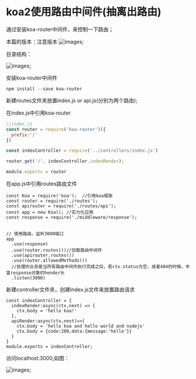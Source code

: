 # koa2使用路由中间件(抽离出路由)

通过安装koa-router中间件，来控制一下路由；

本篇的版本：注意版本
![images](21.png);

目录结构：

![images](22.png);


安装koa-router中间件
```
npm install --save koa-router
```
新建routes文件夹放置index.js or  api.js(分别为两个路由);

在index.js中引用koa-router

```js
//index.js
const router = require('koa-router')({
  prefix:'/'
})

const indexController = require('../controllers/index.js')

router.get('/', indexController.indexRender);

module.exports = router
```


在app.js中引用routes路由文件

```
const Koa = require('koa');  //引用koa框架
const router = require('./routes');
const apirouter = require('./routes/api');
const app = new Koa(); //实力化应用
const response = require('./middleware/response');


// 使用路由，监听3000端口
app
  .use(response)
  .use(router.routes())//加载路由中间件
  .use(apirouter.routes())
  .use(router.allowedMethods()) 
  //处理的业务是当所有路由中间件执行完成之后，若ctx.status为空，或者404的时候，丰富response对象的hender头
  .listen(3000)
```

新建controller文件夹，创建index.js文件来放置路由请求

```
const indexController = {
  indexRender:async(ctx,next) => {
    ctx.body = 'hello koa!'
  },
  apiRender:async(ctx,next)=>{
    ctx.body = 'hello koa and hello world and nodejs'
    ctx.body = {code:200,data:{message:'hello'}}
  }
}
module.exports = indexController;
```
访问localhost:3000,如图：

![images](23.png);










